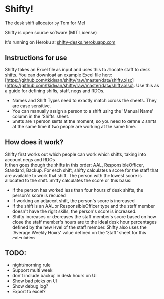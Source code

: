 # Shifty! 
The desk shift allocator by Tom for Mel

Shifty is open source software (MIT License)

It's running on Heroku at [shifty-desks.herokuapp.com](http://shifty-desks.herokuapp.com)
 
## Instructions for use
 
Shifty takes an Excel file as input and uses this to allocate staff to desk shifts.
You can download an example Excel file here: 
[https://github.com/tkidman/shifty/raw/master/data/shifty.xlsx](https://github.com/tkidman/shifty/raw/master/data/shifty.xlsx).
Use this as a guide for defining shifts, staff, negs and RDOs.

* Names and Shift Types need to exactly match across the sheets.  They are case sensitive.
* You can manually assign a person to a shift using the 'Manual Name' column in the 'Shifts' sheet.
* Shifts are 1 person shifts at the moment, so you need to define 2 shifts at the same time if two people are working
at the same time.

## How does it work?

Shifty first works out which people can work which shifts, taking into account negs and RDOs.  
It then goes though the shifts in this order: 
AAL, ResponsibleOfficer, Standard, Backup. 
For each shift, shifty calculates a score for the staff that are available to work that shift. The person with 
the lowest score is allocated to the shift. Shifty calculates the score on this basis:
* If the person has worked less than four hours of desk shifts, the person's score is reduced
* If working an adjacent shift, the person's score is increased
* If the shift is an AAL or ResponsibleOfficer type and the staff member doesn't have the right skills, the person's score is increased.
* Shifty increases or decreases the staff member's score based on how close the staff member's hours 
are to the ideal desk hour percentages defined by the hew level of the staff member. 
Shifty also uses the 'Average Weekly Hours' value defined on the 'Staff' sheet for this calculation. 

## TODO:
 * night/morning rule
 * Support multi week
 * don't include backup in desk hours on UI
 * Show bad picks on UI
 * Show debug log?
 * Export to excel?